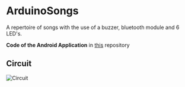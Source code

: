 # ArduinoSongs

A repertoire of songs with the use of a buzzer, bluetooth module and 6 LED's.

**Code of the Android Application** in [this](https://github.com/IramML/AndroidExamples/tree/master/Java/Bluetooth) repository

## Circuit
![Circuit](https://github.com/IramML/ArduinoBluetooth/blob/master/Songs/Circuit/Circuit.png)